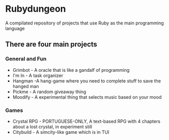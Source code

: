 # Rubydungeon
A compilated repository of projects that use Ruby as the main programming language


## There are four main projects

### General and Fun
- Grimbot - A oracle that is like a gandalf of programming
- I'm In - A task organizer
- Hangman -A hang-game where you need to complete stuff to save the hanged man
- Pickme - A random giveaway thing
- Moodify - A experimental thing that selects music based on your mood

### Games
- Crystal RPG - PORTUGUESE-ONLY, A text-based RPG with 4 chapters about a lost crystal, in experiment still
- Citybuild - A simcity-like game which is in TUI
